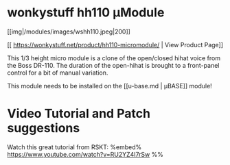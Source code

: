 # wonkystuff hh110 µModule

[[img|/modules/images/wshh110.jpeg|200]]

[[ https://wonkystuff.net/product/hh110-micromodule/ | View Product Page]]

This 1/3 height micro module is a clone of the open/closed hihat voice from the Boss DR-110. The duration of the open-hihat is brought to a front-panel control for a bit of manual variation.

This module needs to be installed on the [[u-base.md | µBASE]] module!

# Video Tutorial and Patch suggestions

Watch this great tutorial from RSKT:
%embed% https://www.youtube.com/watch?v=RU2YZ4I7rSw %%
